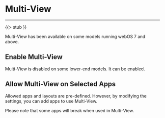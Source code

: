 # Multi-View

---

{{> stub }}

Multi-View has been available on some models running webOS 7 and above.

## Enable Multi-View

Multi-View is disabled on some lower-end models. It can be enabled.

## Allow Multi-View on Selected Apps

Allowed apps and layouts are pre-defined. However, by modifying the settings, you can add apps to use Multi-View.

Please note that some apps will break when used in Multi-View.